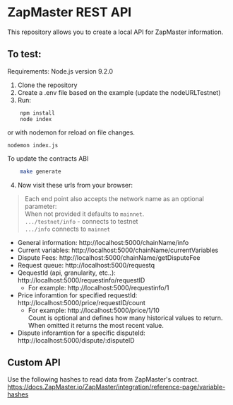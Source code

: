 # ZapMaster REST API
This repository allows you to create a local API for ZapMaster information. 

## To test:

Requirements: Node.js version 9.2.0

1. Clone the repository
2. Create a .env file based on the example (update the nodeURLTestnet)
3. Run:

```node
	npm install
	node index
```
or with nodemon for reload on file changes.
```
nodemon index.js
```

To update the contracts ABI
```bash
    make generate
```

4. Now visit these urls from your browser:
 >Each end point also accepts the network name as an optional parameter:<br/>
 When not provided it defaults to `mainnet`.<br/>
 `.../testnet/info` - connects to testnet <br/>
`.../info` connects to `mainnet`

* General information:		http://localhost:5000/chainName/info
* Current variables:		http://localhost:5000/chainName/currentVariables
* Dispute Fees:		http://localhost:5000/chainName/getDisputeFee
* Request queue: http://localhost:5000/requestq
* QequestId (api, granularity, etc..): http://localhost:5000/requestinfo/requestID
    * For example: http://localhost:5000/requestinfo/1
* Price inforamtion for specified requestId: http://localhost:5000/price/requestID/count
    * For example: http://localhost:5000/price/1/10<br/>
    Count is optional and defines how many historical values to return. When omitted it returns the most recent value.
* Dispute inforamtion for a specific disputeId:  http://localhost:5000/dispute/:disputeID

## Custom API 
Use the following hashes to read data from ZapMaster's contract.
https://docs.ZapMaster.io/ZapMaster/integration/reference-page/variable-hashes